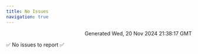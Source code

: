 ```yaml
---
title: No Issues
navigation: true
---
```


<p style="text-align:right;color:#cccs">
Generated Wed, 20 Nov 2024 21:38:17 GMT
</p>
<p>✅ No issues to report ✅</p>




